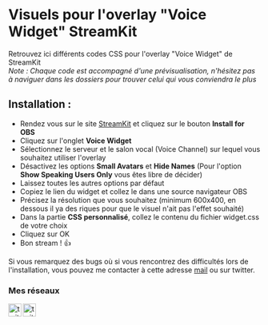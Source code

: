 # Visuels pour l'overlay "Voice Widget" StreamKit
Retrouvez ici différents codes CSS pour l'overlay "Voice Widget" de StreamKit <br />
*Note : Chaque code est accompagné d'une prévisualisation, n'hésitez pas à naviguer dans les dossiers pour trouver celui qui vous conviendra le plus*

## Installation :

- Rendez vous sur le site [StreamKit] et cliquez sur le bouton **Install for OBS** <br />
- Cliquez sur l'onglet **Voice Widget** <br />
- Sélectionnez le serveur et le salon vocal (Voice Channel) sur lequel vous souhaitez utiliser l'overlay <br />
- Désactivez les options **Small Avatars** et **Hide Names** (Pour l'option **Show Speaking Users Only** vous êtes libre de décider) <br />
- Laissez toutes les autres options par défaut <br />
- Copiez le lien du widget et collez le dans une source navigateur OBS<br />
- Précisez la résolution que vous souhaitez (minimum 600x400, en dessous il ya des riques pour que le visuel n'ait pas l'effet souhaité) <br />
- Dans la  partie **CSS personnalisé**, collez le contenu du fichier widget.css de votre choix <br />
- Cliquez sur OK
- Bon stream ! 👍

Si vous remarquez des bugs où si vous rencontrez des difficultés lors de l'installation, vous pouvez me contacter à cette adresse <a href="mailto:contact@louisdiox.fr">mail</a> ou sur twitter.

### Mes réseaux
[<img align="left" alt="twitter" width="26px" src="https://img.icons8.com/color/48/000000/twitter--v1.png"/>][twitter]
[<img align="left" alt="twitch" width="26px" src="https://img.icons8.com/fluent/48/000000/twitch.png" />][twitch]


[twitter]: https://twitter.com/Diox90
[twitch]: https://www.twitch.tv/louis_diox
[StreamKit]: https://streamkit.discord.com/overlay

